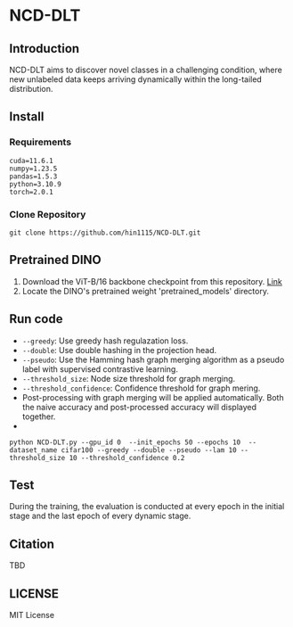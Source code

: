 # NCD-DLT
## Introduction
NCD-DLT aims to discover novel classes in a challenging condition, where new unlabeled data keeps arriving dynamically within the long-tailed distribution.




## Install
### Requirements
  ```
cuda=11.6.1
numpy=1.23.5
pandas=1.5.3
python=3.10.9
torch=2.0.1
  ```
### Clone Repository
```
git clone https://github.com/hin1115/NCD-DLT.git
```

## Pretrained DINO
1. Download the ViT-B/16 backbone checkpoint from this repository. [Link](https://github.com/facebookresearch/dino?tab=readme-ov-file) 
2. Locate the DINO's pretrained weight 'pretrained_models' directory.


## Run code
- ```--greedy```: Use greedy hash regulazation loss.
- ```--double```: Use double hashing in the projection head.
- ```--pseudo```: Use the Hamming hash graph merging algorithm as a pseudo label with supervised contrastive learning.
- ```--threshold_size```: Node size threshold for graph merging.
- ```--threshold_confidence```: Confidence threshold for graph mering.
- Post-processing with graph merging will be applied automatically. Both the naive accuracy and post-processed accuracy will displayed together.
- 
```
python NCD-DLT.py --gpu_id 0  --init_epochs 50 --epochs 10  --dataset_name cifar100 --greedy --double --pseudo --lam 10 --threshold_size 10 --threshold_confidence 0.2 
```


## Test
During the training, the evaluation is conducted at every epoch in the initial stage and the last epoch of every dynamic stage.

## Citation
TBD

## LICENSE
MIT License


